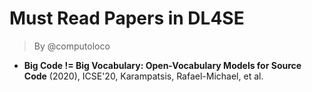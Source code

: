 # Must Read Papers in DL4SE
> By @computoloco

- **Big Code != Big Vocabulary: Open-Vocabulary Models for Source Code** (2020), ICSE'20, Karampatsis, Rafael-Michael, et al.
